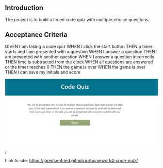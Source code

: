 ## Introduction 

The project is to build a timed code quiz with multiple-choice questions.

## Acceptance Criteria

GIVEN I am taking a code quiz
WHEN I click the start button
THEN a timer starts and I am presented with a question
WHEN I answer a question
THEN I am presented with another question
WHEN I answer a question incorrectly
THEN time is subtracted from the clock
WHEN all questions are answered or the timer reaches 0
THEN the game is over
WHEN the game is over
THEN I can save my initials and score

![Code Quiz](./assets/images/screenshot.jpg);

Link to site: https://jaredseefried.github.io/homework4-code-quiz/ 
